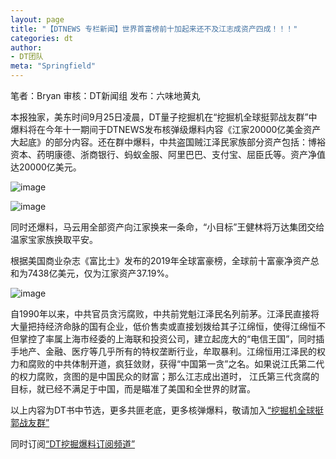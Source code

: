 ```yaml
---
layout: page
title: "【DTNEWS 专栏新闻】世界首富榜前十加起来还不及江志成资产四成！！！"
categories: dt
author:
- DT团队
meta: "Springfield"
---
```


笔者：Bryan 审核：DT新闻组 发布：六味地黄丸

本报独家，美东时间9月25日凌晨，DT量子挖掘机在“挖掘机全球挺郭战友群”中爆料将在今年十一期间于DTNEWS发布核弹级爆料内容《江家20000亿美金资产大起底》的部分内容。还在群中爆料，中共盗国贼江泽民家族部分资产包括：博裕资本、药明康德、浙商银行、蚂蚁金服、阿里巴巴、支付宝、屈臣氏等。资产净值达20000亿美元。

![image](../../../../image/dt/2020_09_25_dt_news1_1.png)

![image](../../../../image/dt/2020_09_25_dt_news1_2.png)

同时还爆料，马云用全部资产向江家换来一条命，“小目标”王健林将万达集团交给温家宝家族换取平安。

根据美国商业杂志《富比士》发布的2019年全球富豪榜，全球前十富豪净资产总和为7438亿美元，仅为江家资产37.19%。

![image](../../../../image/dt/2020_09_25_dt_news1_3.png)

自1990年以来，中共官员贪污腐败，中共前党魁江泽民名列前茅。江泽民直接将大量把持经济命脉的国有企业，低价售卖或直接划拨给其子江绵恒，使得江绵恒不但掌控了率属上海市经委的上海联和投资公司，建立起庞大的“电信王国”，同时插手地产、金融、医疗等几乎所有的特权垄断行业，牟取暴利。江绵恒用江泽民的权力和腐败的中共体制开道，疯狂敛财，获得“中国第一贪”之名。如果说江氏第二代的权力腐败，贪图的是中国民众的财富；那么江志成出道时， 江氏第三代贪腐的目标，就已经不满足于中国，而是瞄准了美国和全世界的财富。

以上内容为DT书中节选，更多共匪老底，更多核弹爆料，敬请加入[“挖掘机全球挺郭战友群”](https://t.me/joinchat/OnFLFVMCMjuw5dweiE7PQQ)

同时订阅[“DT挖掘爆料订阅频道”](https://t.me/DTinlosAngeles)
